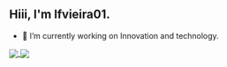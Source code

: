## Hiii, I'm lfvieira01.

- 🔭 I’m currently working on Innovation and technology.

<a href="https://github.com/anuraghazra/github-readme-stats">
  <img align="center" src="https://github-readme-stats.vercel.app/api/pin/?username=lfvieira01&repo=github-readme-stats" />
</a>
<a href="https://github.com/anuraghazra/convoychat">
  <img align="center" src="https://github-readme-stats.vercel.app/api/pin/?username=lfvieira01&repo=convoychat" />
</a>
